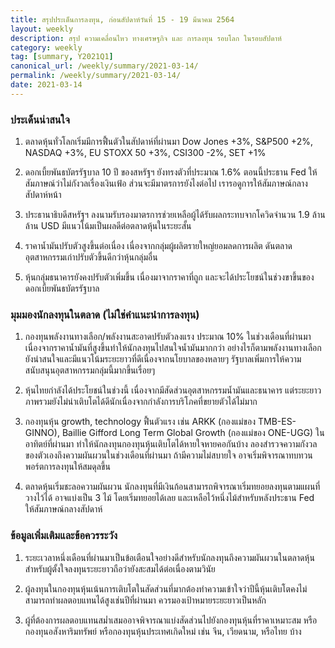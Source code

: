 ```yaml
---
title: สรุปประเด็นการลงทุน, ก่อนสัปดาห์วันที่ 15 - 19 มีนาคม 2564
layout: weekly
description: สรุป ความเคลื่อนไหว ทางเศรษฐกิจ และ การลงทุน รอบโลก ในรอบสัปดาห์
category: weekly
tag: [summary, Y2021Q1]
canonical_url: /weekly/summary/2021-03-14/
permalink: /weekly/summary/2021-03-14/
date: 2021-03-14
---
```


### ประเด็นน่าสนใจ

1. ตลาดหุ้นทั่วโลกเริ่มมีการฟื้นตัวในสัปดาห์ที่ผ่านมา Dow Jones +3%, S&P500 +2%, NASDAQ +3%, EU STOXX 50 +3%, CSI300 -2%,  SET +1% 

2. ดอกเบี้ยพันธบัตรรัฐบาล 10 ปี ของสหรัฐฯ ยังทรงตัวที่ประมาณ 1.6% ตอนนี้ประธาน Fed ให้สัมภาษณ์ว่าไม่กังวลเรื่องเงินเฟ้อ ส่วนจะมีมาตรการยังไงต่อไป เรารอดูการให้สัมภาษณ์กลางสัปดาห์หน้า

3. ประธานาธิบดีสหรัฐฯ ลงนามรับรองมาตรการช่วยเหลือผู้ได้รับผลกระทบจากโควิดจำนวน 1.9 ล้านล้าน USD มีแนวโน้มเป็นผลดีต่อตลาดหุ้นในระยะสั้น

4. ราคาน้ำมันปรับตัวสูงขึ้นต่อเนื่อง เนื่องจากกลุ่มผู้ผลิตรายใหญ่ยอมลดการผลิต ดันตลาดอุตสาหกรรมเก่าปรับตัวขึ้นดีกว่าหุ้นกลุ่มอื่น

5. หุ้นกลุ่มธนาคารยังคงปรับตัวเพิ่มขึ้น เนื่องมาจากราคาที่ถูก และจะได้ประโยชน์ในช่วงขาขึ้นของดอกเบี้ยพันธบัตรรัฐบาล

### มุมมองนักลงทุนในตลาด (ไม่ใช่คำแนะนำการลงทุน)

1. กองทุนพลังงานทางเลือก/พลังงานสะอาดปรับตัวลงแรง ประมาณ 10% ในช่วงเดือนที่ผ่านมา เนื่องจากราคาน้ำมันที่สูงขึ้นทำให้นักลงทุนไปสนใจน้ำมันมากกว่า อย่างไรก็ตามพลังงานทางเลือกยังน่าสนใจและมีแนวโน้มระยะยาวที่ดีเนื่องจากนโยบาลของหลายๆ รัฐบาลเพิ่มการให้ความสนับสนุนอุตสาหกรรมกลุ่มนี้มากขึ้นเรื่อยๆ

2. หุ้นไทยกำลังได้ประโยชน์ในช่วงนี้ เนื่องจากมีสัดส่วนอุตสาหกรรมน้ำมันและธนาคาร แต่ระยะยาวภาพรวมยังไม่น่าเติบโตได้ดีนักเนื่องจากกำลังการบริโภคที่ขยายตัวได้ไม่มาก

3. กองทุนหุ้น growth, technology ฟื้นตัวแรง เช่น ARKK (กองแม่ของ TMB-ES-GINNO), Baillie Gifford Long Term Global Growth (กองแม่ของ ONE-UGG) ในอาทิตย์ที่ผ่านมา ทำให้นักลงทุนกองทุนหุ้นเติบโตได้หายใจหายคอกันบ้าง ลองสำรวจความกังวลของตัวเองถึงความผันผวนในช่วงเดือนที่ผ่านมา ถ้ามีความไม่สบายใจ อาจเริ่มพิจารณาทบทวนพอร์ตการลงทุนให้สมดุลขึ้น

4. ตลาดหุ้นเริ่มชะลอความผันผวน นักลงทุนที่มีเงินก้อนสามารถพิจารณาเริ่มทยอยลงทุนตามแผนที่วางไว้ได้ อาจแบ่งเป็น 3 ไม้ โดยเริ่มทยอยได้เลย และเหลือไว้หนึ่งไม้สำหรับหลังประธาน Fed ให้สัมภาษณ์กลางสัปดาห์

### ข้อมูลเพิ่มเติมและข้อควรระวัง

1. ระยะเวลาหนึ่งเดือนที่ผ่านมาเป็นข้อเตือนใจอย่างดีสำหรับนักลงทุนถึงความผันผวนในตลาดหุ้น สำหรับผู้ตั้งใจลงทุนระยะยาวถือว่ายังสะสมได้ต่อเนื่องตามวินัย 

2. ผู้ลงทุนในกองทุนหุ้นเน้นการเติบโตในสัดส่วนที่มากต้องทำความเข้าใจว่าปีนี้หุ้นเติบโตคงไม่สามารถทำผลตอบแทนได้สูงเช่นปีที่ผ่านมา ควรมองเป้าหมายระยะยาวเป็นหลัก 

3. ผู้ที่ต้องการผลตอบแทนสม่ำเสมออาจพิจารณาแบ่งสัดส่วนไปยังกองทุนหุ้นที่ราคาเหมาะสม หรือกองทุนอสังหาริมทรัพย์ หรือกองทุนหุ้นประเทศเกิดใหม่ เช่น จีน, เวียดนาม, หรือไทย บ้าง
